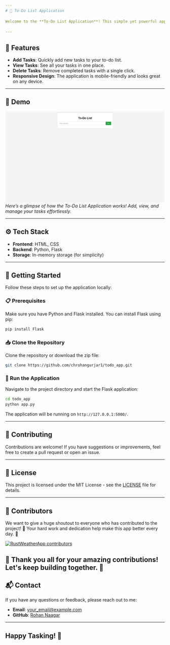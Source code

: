 ```yaml
---
# 📝 To-Do List Application

Welcome to the **To-Do List Application**! This simple yet powerful app allows you to manage your tasks efficiently. Whether you're tracking daily chores, work projects, or personal goals, this app is designed to help you stay organized and productive.

---
```


## 🌟 Features

- **Add Tasks**: Quickly add new tasks to your to-do list.
- **View Tasks**: See all your tasks in one place.
- **Delete Tasks**: Remove completed tasks with a single click.
- **Responsive Design**: The application is mobile-friendly and looks great on any device.

---

## 📸 Demo

![To-Do List Screenshot](todo.png)  
*Here’s a glimpse of how the To-Do List Application works! Add, view, and manage your tasks effortlessly.*

---

## ⚙️ Tech Stack

- **Frontend**: HTML, CSS
- **Backend**: Python, Flask
- **Storage**: In-memory storage (for simplicity)

---

## 🚀 Getting Started

Follow these steps to set up the application locally:

### 📋 Prerequisites

Make sure you have Python and Flask installed. You can install Flask using pip:

```bash
pip install Flask
```

### 📥 Clone the Repository

Clone the repository or download the zip file:

```bash
git clone https://github.com/chrohangurjar1/todo_app.git
```

### 🏃 Run the Application

Navigate to the project directory and start the Flask application:

```bash
cd todo_app
python app.py
```

The application will be running on `http://127.0.0.1:5000/`.

---

## 🤝 Contributing

Contributions are welcome! If you have suggestions or improvements, feel free to create a pull request or open an issue.

---

## 📄 License

This project is licensed under the MIT License - see the [LICENSE](LICENSE) file for details.

---
## 🌟 Contributors

We want to give a huge shoutout to everyone who has contributed to the project! 🙌 Your hard work and dedication help make this app better every day. 💪

<a href="https://github.com/chrohangurjar1/RustWeatherApp/graphs/contributors">
  <img alt="RustWeatherApp contributors" height='48' src="https://contrib.rocks/image?repo=chrohangurjar1/RustWeatherApp&columns=24" />
</a>

🎉 Thank you all for your amazing contributions! Let's keep building together. 🚀
---

## 📬 Contact

If you have any questions or feedback, please reach out to me:

- **Email**: your_email@example.com
- **GitHub**: [Rohan Naagar](https://github.com/chrohangurjar1)

---

Happy Tasking! 🎉
---
